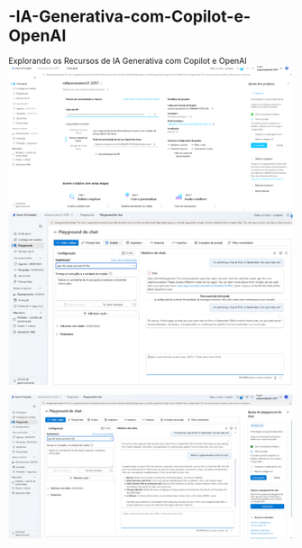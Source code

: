 # -IA-Generativa-com-Copilot-e-OpenAI
 Explorando os Recursos de IA Generativa com Copilot e OpenAI
![alt text](image.png)
![alt text](image-1.png)

![alt text](image-2.png)